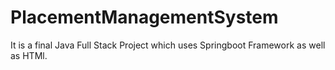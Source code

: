 # PlacementManagementSystem
It is a final Java Full Stack Project which uses Springboot Framework as well as HTMl.

